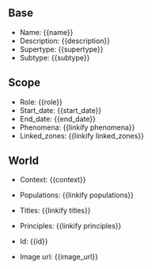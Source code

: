 ## Base
- <span class="text-field" data-tooltip="Text">Name</span>: {{name}}
- <span class="text-field" data-tooltip="Text">Description</span>: {{description}}
- <span class="text-field" data-tooltip="Text">Supertype</span>: {{supertype}}
- <span class="text-field" data-tooltip="Text">Subtype</span>: {{subtype}}

## Scope
- <span class="string" data-tooltip="Text">Role</span>: {{role}}
- <span class="integer" data-tooltip="Number, max: 0">Start_date</span>: {{start_date}}
- <span class="integer" data-tooltip="Number, max: 0">End_date</span>: {{end_date}}
- <span class="multi-link-field" data-tooltip="Multi Phenomenon">Phenomena</span>: {{linkify phenomena}}
- <span class="multi-link-field" data-tooltip="Multi Zone">Linked_zones</span>: {{linkify linked_zones}}

## World
- <span class="string" data-tooltip="Text">Context</span>: {{context}}
- <span class="multi-link-field" data-tooltip="Multi Collective">Populations</span>: {{linkify populations}}
- <span class="multi-link-field" data-tooltip="Multi Title">Titles</span>: {{linkify titles}}
- <span class="multi-link-field" data-tooltip="Multi Construct">Principles</span>: {{linkify principles}}

- <span class="text-field" data-tooltip="Text">Id</span>: {{id}}
- <span class="text-field" data-tooltip="Text">Image url</span>: {{image_url}}

